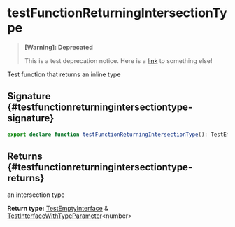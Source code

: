 # testFunctionReturningIntersectionType

> **\[Warning\]: Deprecated**
> 
> This is a test deprecation notice. Here is a [link](docs/simple-suite-test/testfunctionreturninguniontype-function) to something else!
> 

Test function that returns an inline type

## Signature {#testfunctionreturningintersectiontype-signature}

```typescript
export declare function testFunctionReturningIntersectionType(): TestEmptyInterface & TestInterfaceWithTypeParameter<number>;
```

## Returns {#testfunctionreturningintersectiontype-returns}

an intersection type

**Return type:** [TestEmptyInterface](docs/simple-suite-test/testemptyinterface-interface) &amp; [TestInterfaceWithTypeParameter](docs/simple-suite-test/testinterfacewithtypeparameter-interface)&lt;number&gt;

